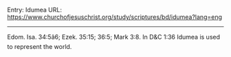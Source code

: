 Entry: Idumea
URL: https://www.churchofjesuschrist.org/study/scriptures/bd/idumea?lang=eng

---

Edom. Isa. 34:5â6; Ezek. 35:15; 36:5; Mark 3:8. In D&C 1:36 Idumea is used to represent the world.
